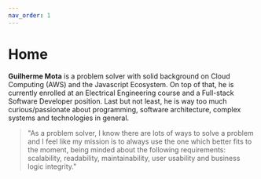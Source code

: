 ```yaml
---
nav_order: 1
---
```


# Home

**Guilherme Mota** is a problem solver with solid background on Cloud Computing (AWS) and the Javascript Ecosystem. On top of that, he is currently enrolled at an Electrical Engineering course and a Full-stack Software Developer position. Last but not least, he is way too much curious/passionate about programming, software architecture, complex systems and technologies in general.

> "As a problem solver, I know there are lots of ways to solve a problem and I feel like my mission is to always use the one which better fits to the moment, being minded about the following requirements: scalability, readability, maintainability, user usability and business logic integrity."